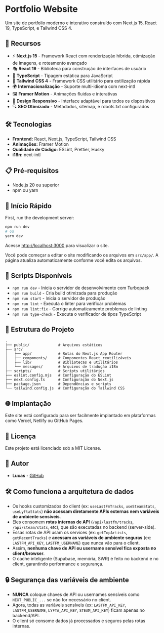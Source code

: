 # Portfolio Website

Um site de portfolio moderno e interativo construído com Next.js 15, React 19, TypeScript, e Tailwind CSS 4.

## 🚀 Recursos

- ⚡ **Next.js 15** - Framework React com renderização híbrida, otimização de imagens, e roteamento avançado
- 🎭 **React 19** - Biblioteca para construção de interfaces de usuário
- 💙 **TypeScript** - Tipagem estática para JavaScript
- 🎨 **Tailwind CSS 4** - Framework CSS utilitário para estilização rápida
- 🌍 **Internacionalização** - Suporte multi-idioma com next-intl
- 🖼️ **Framer Motion** - Animações fluidas e interativas
- 📱 **Design Responsivo** - Interface adaptável para todos os dispositivos
- 🔍 **SEO Otimizado** - Metadados, sitemap, e robots.txt configurados

## 🛠️ Tecnologias

- **Frontend:** React, Next.js, TypeScript, Tailwind CSS
- **Animações:** Framer Motion
- **Qualidade de Código:** ESLint, Prettier, Husky
- **i18n:** next-intl

## 📋 Pré-requisitos

- Node.js 20 ou superior
- npm ou yarn

## 🚀 Início Rápido

First, run the development server:

```bash
npm run dev
# ou
yarn dev
```

Acesse [http://localhost:3000](http://localhost:3000) para visualizar o site.

Você pode começar a editar o site modificando os arquivos em `src/app/`. A página atualiza automaticamente conforme você edita os arquivos.

## 📝 Scripts Disponíveis

- `npm run dev` - Inicia o servidor de desenvolvimento com Turbopack
- `npm run build` - Cria build otimizada para produção
- `npm run start` - Inicia o servidor de produção
- `npm run lint` - Executa o linter para verificar problemas
- `npm run lint:fix` - Corrige automaticamente problemas de linting
- `npm run type-check` - Executa o verificador de tipos TypeScript

## 📁 Estrutura do Projeto

```
.
├── public/             # Arquivos estáticos
├── src/
│   ├── app/            # Rotas do Next.js App Router
│   ├── components/     # Componentes React reutilizáveis
│   ├── lib/            # Bibliotecas e utilitários
│   └── messages/       # Arquivos de tradução i18n
├── scripts/            # Scripts utilitários
├── eslint.config.mjs   # Configuração do ESLint
├── next.config.ts      # Configuração do Next.js
├── package.json        # Dependências e scripts
└── tailwind.config.js  # Configuração do Tailwind CSS
```

## 🌐 Implantação

Este site está configurado para ser facilmente implantado em plataformas como Vercel, Netlify ou GitHub Pages.

## 📄 Licença

Este projeto está licenciado sob a MIT License.

## 👤 Autor

- **Lucas** - [GitHub](https://github.com/LucasHenriqueDiniz)

## 🛠️ Como funciona a arquitetura de dados

- Os hooks customizados do client (ex: `useLastFmTracks`, `useSteamStats`, `useLyftaStats`) **não acessam diretamente APIs externas nem variáveis de ambiente sensíveis**.
- Eles consomem **rotas internas de API** (`/api/lastfm/tracks`, `/api/steam/stats`, etc), que são executadas no backend (server-side).
- Essas rotas de API usam os services (ex: `getTopArtists`, `getRecentTracks`) e **acessam as variáveis de ambiente seguras** (ex: `LASTFM_API_KEY`, `LASTFM_USERNAME`) que nunca vão para o client.
- Assim, **nenhuma chave de API ou username sensível fica exposta no client/browser**.
- O cache inteligente (Supabase, memória, SWR) é feito no backend e no client, garantindo performance e segurança.

## 🔒 Segurança das variáveis de ambiente

- **NUNCA** coloque chaves de API ou usernames sensíveis como `NEXT_PUBLIC_...` se não for necessário no client.
- Agora, todas as variáveis sensíveis (ex: `LASTFM_API_KEY`, `LASTFM_USERNAME`, `LYFTA_API_KEY`, `STEAM_API_KEY`) ficam apenas no backend/API.
- O client só consome dados já processados e seguros pelas rotas internas.

